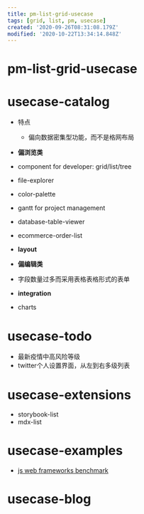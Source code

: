 ```yaml
---
title: pm-list-grid-usecase
tags: [grid, list, pm, usecase]
created: '2020-09-26T08:31:08.179Z'
modified: '2020-10-22T13:34:14.848Z'
---
```


# pm-list-grid-usecase

# usecase-catalog

- 特点
  - 偏向数据密集型功能，而不是格网布局

- **偏浏览类**
- component for developer: grid/list/tree
- file-explorer
- color-palette
- gantt for project management
- database-table-viewer
- ecommerce-order-list

- **layout**

- **偏编辑类**
- 字段数量过多而采用表格表格形式的表单

- **integration**
- charts

# usecase-todo

- 最新疫情中高风险等级
- twitter个人设置界面，从左到右多级列表

# usecase-extensions

- storybook-list
- mdx-list

# usecase-examples

- [js web frameworks benchmark](https://krausest.github.io/js-framework-benchmark/2020/table_chrome_86.0.4240.75.html)

# usecase-blog
